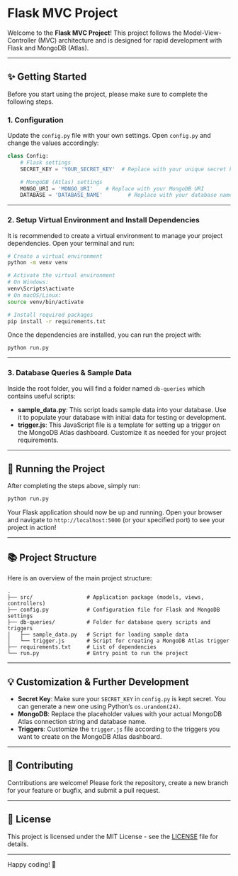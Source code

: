 
# Flask MVC Project

Welcome to the **Flask MVC Project**! This project follows the Model-View-Controller (MVC) architecture and is designed for rapid development with Flask and MongoDB (Atlas).

---

## ✨ Getting Started

Before you start using the project, please make sure to complete the following steps.

### 1. Configuration

Update the `config.py` file with your own settings. Open `config.py` and change the values accordingly:

```python
class Config:
    # Flask settings
    SECRET_KEY = 'YOUR_SECRET_KEY'  # Replace with your unique secret key

    # MongoDB (Atlas) settings
    MONGO_URI = 'MONGO_URI'    # Replace with your MongoDB URI
    DATABASE = 'DATABASE_NAME'        # Replace with your database name
```

---

### 2. Setup Virtual Environment and Install Dependencies

It is recommended to create a virtual environment to manage your project dependencies. Open your terminal and run:

```bash
# Create a virtual environment
python -m venv venv

# Activate the virtual environment
# On Windows:
venv\Scripts\activate
# On macOS/Linux:
source venv/bin/activate

# Install required packages
pip install -r requirements.txt
```

Once the dependencies are installed, you can run the project with:

```bash
python run.py
```

---

### 3. Database Queries & Sample Data

Inside the root folder, you will find a folder named `db-queries` which contains useful scripts:

- **sample_data.py**: This script loads sample data into your database. Use it to populate your database with initial data for testing or development.
- **trigger.js**: This JavaScript file is a template for setting up a trigger on the MongoDB Atlas dashboard. Customize it as needed for your project requirements.

---

## 🚀 Running the Project

After completing the steps above, simply run:

```bash
python run.py
```

Your Flask application should now be up and running. Open your browser and navigate to `http://localhost:5000` (or your specified port) to see your project in action!

---

## 📚 Project Structure

Here is an overview of the main project structure:

```
.
├── src/                 # Application package (models, views, controllers)
├── config.py            # Configuration file for Flask and MongoDB settings
├── db-queries/          # Folder for database query scripts and triggers
│   ├── sample_data.py   # Script for loading sample data
│   └── trigger.js       # Script for creating a MongoDB Atlas trigger
├── requirements.txt     # List of dependencies
└── run.py               # Entry point to run the project
```

---

## 💡 Customization & Further Development

- **Secret Key**: Make sure your `SECRET_KEY` in `config.py` is kept secret. You can generate a new one using Python’s `os.urandom(24)`.
- **MongoDB**: Replace the placeholder values with your actual MongoDB Atlas connection string and database name.
- **Triggers**: Customize the `trigger.js` file according to the triggers you want to create on the MongoDB Atlas dashboard.

---

## 🙏 Contributing

Contributions are welcome! Please fork the repository, create a new branch for your feature or bugfix, and submit a pull request.

---

## 🔗 License

This project is licensed under the MIT License - see the [LICENSE](LICENSE) file for details.

---

Happy coding! 🚀